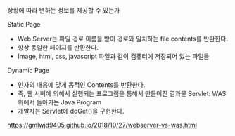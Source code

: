 상황에 따라 변하는 정보를 제공할 수 있는가

Static Page 

- Web Server는 파일 경로 이름을 받아 경로와 일치하는 file contents를 반환한다.
- 항상 동일한 페이지를 반환한다.
- Image, html, css, javascript 파일과 같이 컴퓨터에 저장되어 있는 파일들

Dynamic Page

- 인자의 내용에 맞게 동적인 Contents를 반환한다.
- 즉, 웹 서버에 의해서 실행되는 프로그램을 통해서 만들어진 결과물 Servlet: WAS 위에서 돌아가는 Java Program
- 개발자는 Servlet에 doGet()을 구현한다.

 https://gmlwjd9405.github.io/2018/10/27/webserver-vs-was.html
